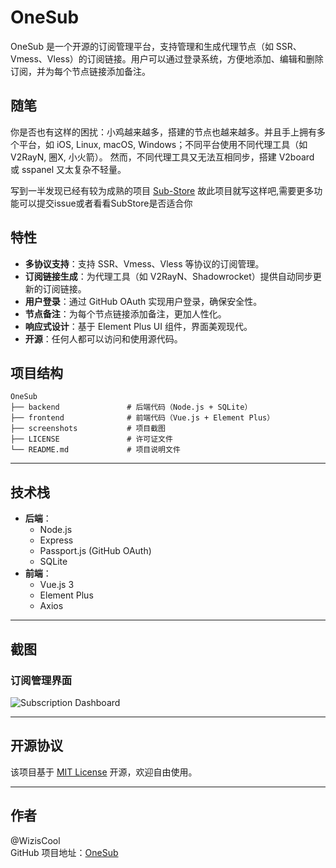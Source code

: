 ﻿# OneSub

OneSub 是一个开源的订阅管理平台，支持管理和生成代理节点（如 SSR、Vmess、Vless）的订阅链接。用户可以通过登录系统，方便地添加、编辑和删除订阅，并为每个节点链接添加备注。

## 随笔
你是否也有这样的困扰：小鸡越来越多，搭建的节点也越来越多。并且手上拥有多个平台，如 iOS, Linux, macOS, Windows；不同平台使用不同代理工具（如 V2RayN, 圈X, 小火箭）。
然而，不同代理工具又无法互相同步，搭建 V2board 或 sspanel 又太复杂不轻量。

写到一半发现已经有较为成熟的项目 [Sub-Store](https://github.com/sub-store-org/Sub-Store) 故此项目就写这样吧,需要更多功能可以提交issue或者看看SubStore是否适合你

## 特性

- **多协议支持**：支持 SSR、Vmess、Vless 等协议的订阅管理。
- **订阅链接生成**：为代理工具（如 V2RayN、Shadowrocket）提供自动同步更新的订阅链接。
- **用户登录**：通过 GitHub OAuth 实现用户登录，确保安全性。
- **节点备注**：为每个节点链接添加备注，更加人性化。
- **响应式设计**：基于 Element Plus UI 组件，界面美观现代。
- **开源**：任何人都可以访问和使用源代码。

## 项目结构

```
OneSub
├── backend               # 后端代码（Node.js + SQLite）
├── frontend              # 前端代码（Vue.js + Element Plus）
├── screenshots           # 项目截图
├── LICENSE               # 许可证文件
└── README.md             # 项目说明文件
```

---

## 技术栈

- **后端**：
  - Node.js
  - Express
  - Passport.js (GitHub OAuth)
  - SQLite
- **前端**：
  - Vue.js 3
  - Element Plus
  - Axios

---

## 截图

### 订阅管理界面
![Subscription Dashboard](https://github.com/WizisCool/OneSub/raw/main/screenshots/dashboard.png)

---

## 开源协议

该项目基于 [MIT License](https://github.com/WizisCool/OneSub/blob/main/LICENSE) 开源，欢迎自由使用。

---

## 作者

@WizisCool  
GitHub 项目地址：[OneSub](https://github.com/WizisCool/OneSub)
